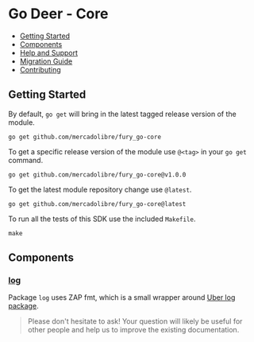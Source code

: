 # Go Deer - Core


* [Getting Started](#Getting-Started)
* [Components](#Components)
* [Help and Support](#Help-and-Support)
* [Migration Guide](#Migration-Guide)
* [Contributing](#Contributing)

## Getting Started

By default, `go get` will bring in the latest tagged release version of the module.

```shell
go get github.com/mercadolibre/fury_go-core
```

To get a specific release version of the module use `@<tag>` in your `go get` command.

```shell
go get github.com/mercadolibre/fury_go-core@v1.0.0
```

To get the latest module repository change use `@latest`.

```shell
go get github.com/mercadolibre/fury_go-core@latest
```

To run all the tests of this SDK use the included `Makefile`.

```shell
make
```

## Components

### [log](./pkg/log)

Package `log` uses ZAP fmt, which is a small wrapper around [Uber log package](https://godoc.org/go.uber.org/zap).




> Please don't hesitate to ask! Your question will likely be useful for other people and help us to improve the existing documentation.


